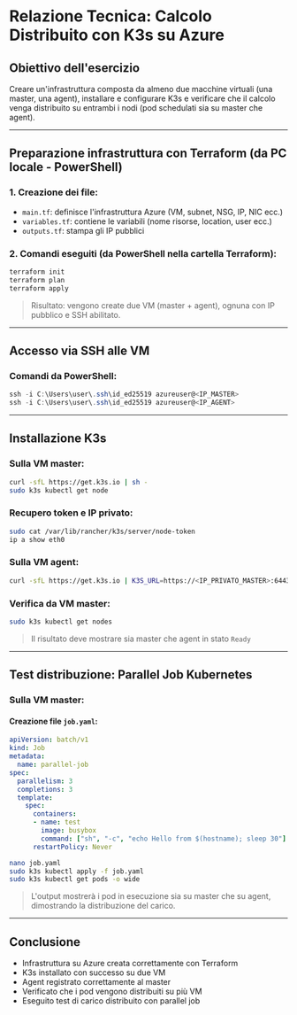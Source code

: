# Relazione Tecnica: Calcolo Distribuito con K3s su Azure

## Obiettivo dell'esercizio

Creare un'infrastruttura composta da almeno due macchine virtuali (una master, una agent), installare e configurare K3s e verificare che il calcolo venga distribuito su entrambi i nodi (pod schedulati sia su master che agent).

---

## Preparazione infrastruttura con Terraform (da PC locale - PowerShell)

### 1. Creazione dei file:
- `main.tf`: definisce l'infrastruttura Azure (VM, subnet, NSG, IP, NIC ecc.)
- `variables.tf`: contiene le variabili (nome risorse, location, user ecc.)
- `outputs.tf`: stampa gli IP pubblici

### 2. Comandi eseguiti (da PowerShell nella cartella Terraform):
```powershell
terraform init
terraform plan
terraform apply
```

> Risultato: vengono create due VM (master + agent), ognuna con IP pubblico e SSH abilitato.

---

## Accesso via SSH alle VM

### Comandi da PowerShell:
```powershell
ssh -i C:\Users\user\.ssh\id_ed25519 azureuser@<IP_MASTER>
ssh -i C:\Users\user\.ssh\id_ed25519 azureuser@<IP_AGENT>
```

---

## Installazione K3s

### Sulla VM master:
```bash
curl -sfL https://get.k3s.io | sh -
sudo k3s kubectl get node
```

### Recupero token e IP privato:
```bash
sudo cat /var/lib/rancher/k3s/server/node-token
ip a show eth0
```

### Sulla VM agent:
```bash
curl -sfL https://get.k3s.io | K3S_URL=https://<IP_PRIVATO_MASTER>:6443 K3S_TOKEN=<TOKEN> sh -
```

### Verifica da VM master:
```bash
sudo k3s kubectl get nodes
```
> Il risultato deve mostrare sia master che agent in stato `Ready`

---

## Test distribuzione: Parallel Job Kubernetes

### Sulla VM master:

#### Creazione file `job.yaml`:
```yaml
apiVersion: batch/v1
kind: Job
metadata:
  name: parallel-job
spec:
  parallelism: 3
  completions: 3
  template:
    spec:
      containers:
      - name: test
        image: busybox
        command: ["sh", "-c", "echo Hello from $(hostname); sleep 30"]
      restartPolicy: Never
```

```bash
nano job.yaml
sudo k3s kubectl apply -f job.yaml
sudo k3s kubectl get pods -o wide
```

> L'output mostrerà i pod in esecuzione sia su master che su agent, dimostrando la distribuzione del carico.

---

## Conclusione

- Infrastruttura su Azure creata correttamente con Terraform
- K3s installato con successo su due VM
- Agent registrato correttamente al master
- Verificato che i pod vengono distribuiti su più VM
- Eseguito test di carico distribuito con parallel job
